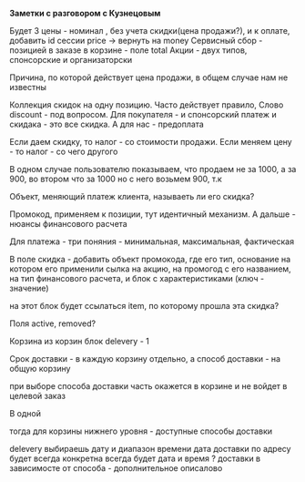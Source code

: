 **Заметки с разговором с Кузнецовым**

Будет 3 цены - номинал , без учета скидки(цена продажи?), и к оплате, 
добавить id сессии
price -> вернуть на money
Сервисный сбор - позицией в заказе
в корзине - поле total
Акции - двух типов, спонсорские и организаторски


Причина, по которой действует цена продажи, в общем случае нам не известны

Коллекция скидок на одну позицию. Часто действует правило, 
Слово discount - под вопросом. 
Для покупателя - и спонсорский платеж и скидака - это все скидка. А для нас - предоплата

Если даем скидку, то налог - со стоимости продажи. Если меняем цену - то налог - со чего
другого

В одном случае пользователю показываем, что продаем не за 1000, а за 900, во втором
что за 1000 но с него возьмем 900, т.к 


Объект, меняющий платеж клиента, называеть ли его скидка?

Промокод, применяем к позиции, тут идентичный механизм. А дальше - нюансы финансового расчета

Для платежа - три поняния - минимальная, максимальная, фактическая

В поле скидка - добавить объект промокода, где его тип, основание на котором его применили
сылка на акцию, на промогод с его названием, на тип финансового расчета, и блок с характеристиками (ключ - значение)

на этот блок будет ссылаться item, по которому прошла эта скидка?

Поля active, removed?

Корзина из корзин
блок delevery - 1

Срок доставки - в каждую корзину отдельно, а способ доставки - на общую корзину

при выборе способа доставки часть окажется в корзине и не войдет в целевой заказ

В одной 

тогда для корзины нижнего уровня - доступные способы доставки


delevery
 выбираешь дату и диапазон времени
 дата доставки по адресу будет всегда конкретна
всегда будет дата и время ? доставки
в зависимосте от способа - дополнительное описалово






























